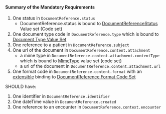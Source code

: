 #### Summary of the Mandatory Requirements

1.  One status in `DocumentReference.status`
    -   DocumentReference.status is bound to [DocumentReferenceStatus] Value set (Code set)
1.  One document type code in `DocumentReference.type` which is bound to [Document Type Value Set]
1.  One reference to a patient in `DocumentReference.subject`
1.  One url of the document in `DocumentReference.content.attachment`
    -   a mime type in `DocumentReference.content.attachment.contentType` which is bound to [MimeType] value set (code set)
    -   a url of the document in `DocumentReference.content.attachment.url`
1.  One format code in `DocumentReference.content.format` with an [extensible](http://hl7.org/fhir/terminologies.html#extensible) binding to [DocumentReference Format Code Set]

SHOULD have:

1.  One identifier in `DocumentReference.identifier`
1.  One dateTime value in `DocumentReference.created`
1.  One reference to an encounter in `DocumentReference.context.encounter`

  [Document Type Value Set]: http://hl7.org/fhir/ValueSet-c80-doc-typecodes.html
  [DocumentReferenceStatus]: http://hl7.org/fhir/ValueSet-document-reference-status.html
  [MimeType]: http://www.rfc-editor.org/bcp/bcp13.txt#
  [DocumentReference Format Code Set]: http://hl7.org/fhir/ValueSet-formatcodes.html
  [FHIR Binary Resource]: http://hl7.org/fhir/binary.html
